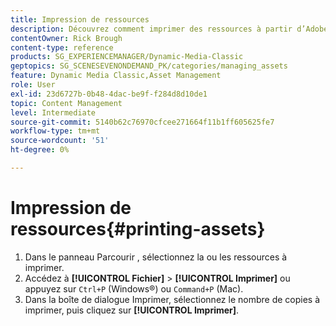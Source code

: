 ```yaml
---
title: Impression de ressources
description: Découvrez comment imprimer des ressources à partir d’Adobe Dynamic Media Classic.
contentOwner: Rick Brough
content-type: reference
products: SG_EXPERIENCEMANAGER/Dynamic-Media-Classic
geptopics: SG_SCENESEVENONDEMAND_PK/categories/managing_assets
feature: Dynamic Media Classic,Asset Management
role: User
exl-id: 23d6727b-0b48-4dac-be9f-f284d8d10de1
topic: Content Management
level: Intermediate
source-git-commit: 5140b62c76970cfcee271664f11b1ff605625fe7
workflow-type: tm+mt
source-wordcount: '51'
ht-degree: 0%

---
```


# Impression de ressources{#printing-assets}

1. Dans le panneau Parcourir , sélectionnez la ou les ressources à imprimer.
1. Accédez à **[!UICONTROL Fichier]** > **[!UICONTROL Imprimer]** ou appuyez sur `Ctrl+P` (Windows®) ou `Command+P` (Mac).
1. Dans la boîte de dialogue Imprimer, sélectionnez le nombre de copies à imprimer, puis cliquez sur **[!UICONTROL Imprimer]**.
